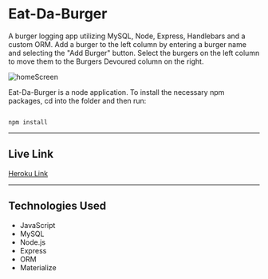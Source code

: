 # Eat-Da-Burger

A burger logging app utilizing MySQL, Node, Express, Handlebars and a custom ORM. Add a burger to the left column by entering a burger name and selecting the "Add Burger" button. Select the burgers on the left column to move them to the Burgers Devoured column on the right.

![homeScreen](https://user-images.githubusercontent.com/21156508/58909297-bd67bf00-86e0-11e9-93b1-21e0e54ddbe3.png)

Eat-Da-Burger is a node application. To install the necessary npm packages, cd into the folder and then run:

```

npm install

```

---

## Live Link

[Heroku Link](https://warm-thicket-22710.herokuapp.com/)

---

## Technologies Used

- JavaScript
- MySQL
- Node.js
- Express
- ORM
- Materialize

